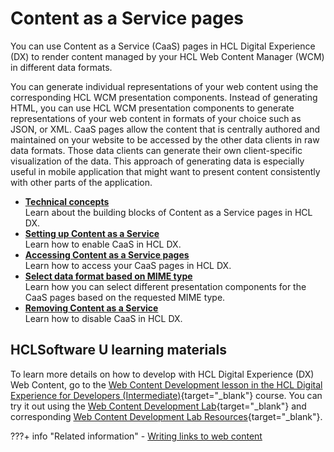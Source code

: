 # Content as a Service pages

You can use Content as a Service (CaaS) pages in HCL Digital Experience (DX) to render content managed by your HCL Web Content Manager (WCM) in different data formats.

You can generate individual representations of your web content using the corresponding HCL WCM presentation components. Instead of generating HTML, you can use HCL WCM presentation components to generate representations of your web content in formats of your choice such as JSON, or XML. CaaS pages allow the content that is centrally authored and maintained on your website to be accessed by the other data clients in raw data formats. Those data clients can generate their own client-specific visualization of the data. This approach of generating data is especially useful in mobile application that might want to present content consistently with other parts of the application.

-   **[Technical concepts](./cntnt_serv_pgs_tech_cncpts.md)**  
Learn about the building blocks of Content as a Service pages in HCL DX.
-   **[Setting up Content as a Service](./setup_cntnt_serv_pgs.md)**  
Learn how to enable CaaS in HCL DX.
-   **[Accessing Content as a Service pages](./cntnt_serv_pgs.md)**  
Learn how to access your CaaS pages in HCL DX.
-   **[Select data format based on MIME type](./slct_dta_frmt_mime_type.md)**  
Learn how you can select different presentation components for the CaaS pages based on the requested MIME type.
-   **[Removing Content as a Service](./rmv_cntnt_serv.md)**  
Learn how to disable CaaS in HCL DX.

<!--
-   **[Technical concepts](../wcm/cntnt_serv_pgs_tech_cncpts.md)**  
Before you use the Content as a Service pages in HCL Digital Experience, familiarize yourself with its building blocks.
-   **[Select data format based on MIME type](../wcm/slct_dta_frmt_mime_type.md)**  
With Content as a Service pages, you can specify different representation of your web content for different MIME types. This way when you request Content as a Service pages, you can specify the preferred representation of your web content. There are different options to manage the presentation components that produce the output for the MIME types you like to support.
-   **[Setting up Content as a Service](../wcm/setup_cntnt_serv_pgs.md)**  
To be able to work with Content as a Service pages in HCL Portal, you must enable it by using an HCL Digital Experience configuration task.
-   **[Removing Content as a Service](../wcm/rmv_cntnt_serv.md)**  
To remove Content as a Service feature in HCL Portal, you must disable it by using an HCL Digital Experience configuration task.
-   **[Access Content as a Service](../wcm/access_cntnt_serv.md)**  
To access your Content as a Service pages, you can write links to your content that specifies the CaaS page as target. -->

## HCLSoftware U learning materials

To learn more details on how to develop with HCL Digital Experience (DX) Web Content, go to the [Web Content Development lesson in the HCL Digital Experience for Developers (Intermediate)](https://hclsoftwareu.hcltechsw.com/component/axs/?view=sso_config&id=3&forward=https%3A%2F%2Fhclsoftwareu.hcltechsw.com%2Fcourses%2Flesson%2F%3Fid%3D3500){target="_blank"} course. You can try it out using the [Web Content Development Lab](https://hclsoftwareu.hcltechsw.com/images/Lc4sMQCcN5uxXmL13gSlsxClNTU3Mjc3NTc4MTc2/DS_Academy/DX/Developer/HDX-DEV-200_Web_Content_Development.pdf){target="_blank"} and corresponding [Web Content Development Lab Resources](https://hclsoftwareu.hcltechsw.com/images/Lc4sMQCcN5uxXmL13gSlsxClNTU3Mjc3NTc4MTc2/DS_Academy/DX/Developer/HDX-DEV-200_Web_Content_Development_Lab_Resources.zip){target="_blank"}.

???+ info "Related information"
    - [Writing links to web content](../../wcm_authoring/authoring_portlet/content_management_artifacts/tags/wcm_dev_writing-links.md)
